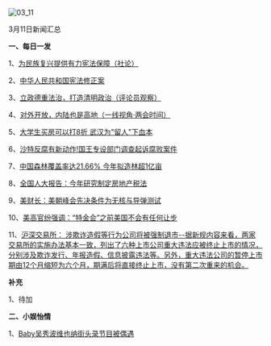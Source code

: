 ![03_11](F:\学习资料\局势分析\每日新闻汇总\2018\03_11.jpg)

3月11日新闻汇总

**一、每日一发**

1、[为民族复兴提供有力宪法保障（社论）](http://paper.people.com.cn/rmrb/html/2018-03/12/nw.D110000renmrb_20180312_3-01.htm)

2、[中华人民共和国宪法修正案](http://paper.people.com.cn/rmrb/html/2018-03/12/nw.D110000renmrb_20180312_5-01.htm)

3、[立政德重法治，打造清明政治（评论员观察）](http://paper.people.com.cn/rmrb/html/2018-03/12/nw.D110000renmrb_20180312_1-05.htm)

4、[对外开放，内陆也是高地（一线视角·两会时间）](http://paper.people.com.cn/rmrb/html/2018-03/12/nw.D110000renmrb_20180312_6-05.htm)

5、[大学生买房可以打8折 武汉为"留人"下血本](http://news.163.com/18/0312/00/DCLJCCO00001875N.html)

6、[沙特反腐有新动作!国王专设部门调查起诉腐败案件](http://news.163.com/18/0312/00/DCLHFA6Q0001875O.html)

7、[中国森林覆盖率达21.66% 今年拟造林超1亿亩](http://news.163.com/18/0312/00/DCLJTUQB0001875N.html)

8、[全国人大报告：今年研究制定房地产税法](http://finance.ifeng.com/a/20180311/16021594_0.shtml)

9、[美财长：美朝峰会先决条件为无核与导弹测试](http://www.zaobao.com/realtime/world/story20180311-841863)

10、[美高官纷强调：“特金会”之前美国不会有任何让步](http://www.zaobao.com/realtime/world/story20180312-842010)

11、[沪深交易所： 涉欺诈造假等行为公司将被强制退市--据新规内容来看，两家交易所的实施办法基本一致，列出了六种上市公司重大违法应被终止上市的情况，分别涉及欺诈发行、年报造假、信息披露违法等。另外，重大违法公司的暂停上市期由12个月缩短为六个月，期满后将直接终止上市，没有第二次重来的机会。](http://www.zaobao.com/finance/china/story20180312-841980)



**补充**

1、待加



**二、小娱怡情**

1、[Baby吴秀波维也纳街头录节目被偶遇](http://ent.163.com/photoview/00AJ0003/650143.html#p=DCJPJDQF00AJ0003NOS)

